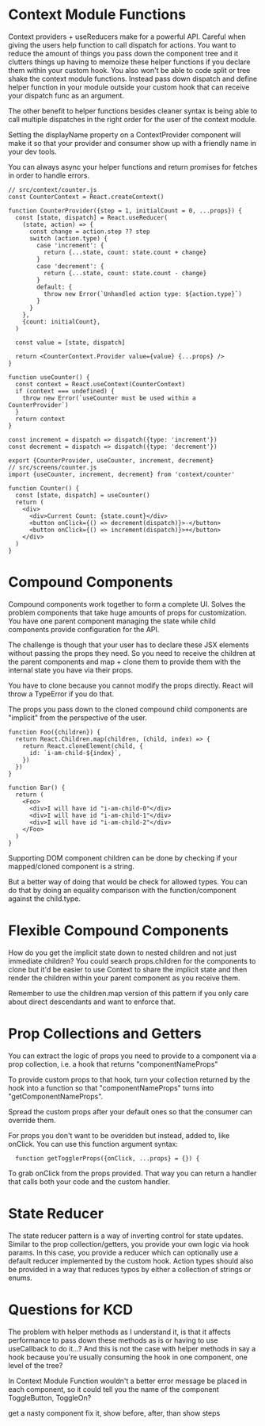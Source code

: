 # Context Module Functions

Context providers + useReducers make for a powerful API. Careful when giving the
users help function to call dispatch for actions. You want to reduce the amount
of things you pass down the component tree and it clutters things up having to
memoize these helper functions if you declare them within your custom hook. You
also won't be able to code split or tree shake the context module functions.
Instead pass down dispatch and define helper function in your module outside
your custom hook that can receive your dispatch func as an argument.

The other benefit to helper functions besides cleaner syntax is being able to
call multiple dispatches in the right order for the user of the context module.

Setting the displayName property on a ContextProvider component will make it so
that your provider and consumer show up with a friendly name in your dev tools.

You can always async your helper functions and return promises for fetches in
order to handle errors.

```
// src/context/counter.js
const CounterContext = React.createContext()

function CounterProvider({step = 1, initialCount = 0, ...props}) {
  const [state, dispatch] = React.useReducer(
    (state, action) => {
      const change = action.step ?? step
      switch (action.type) {
        case 'increment': {
          return {...state, count: state.count + change}
        }
        case 'decrement': {
          return {...state, count: state.count - change}
        }
        default: {
          throw new Error(`Unhandled action type: ${action.type}`)
        }
      }
    },
    {count: initialCount},
  )

  const value = [state, dispatch]

  return <CounterContext.Provider value={value} {...props} />
}

function useCounter() {
  const context = React.useContext(CounterContext)
  if (context === undefined) {
    throw new Error(`useCounter must be used within a CounterProvider`)
  }
  return context
}

const increment = dispatch => dispatch({type: 'increment'})
const decrement = dispatch => dispatch({type: 'decrement'})

export {CounterProvider, useCounter, increment, decrement}
// src/screens/counter.js
import {useCounter, increment, decrement} from 'context/counter'

function Counter() {
  const [state, dispatch] = useCounter()
  return (
    <div>
      <div>Current Count: {state.count}</div>
      <button onClick={() => decrement(dispatch)}>-</button>
      <button onClick={() => increment(dispatch)}>+</button>
    </div>
  )
}
```

# Compound Components

Compound components work together to form a complete UI. Solves the problem
components that take huge amounts of props for customization. You have one
parent component managing the state while child components provide configuration
for the API.

The challenge is though that your user has to declare these JSX elements without
passing the props they need. So you need to receive the children at the parent
components and map + clone them to provide them with the internal state you have
via their props.

You have to clone because you cannot modify the props directly. React will throw
a TypeError if you do that.

The props you pass down to the cloned compound child components are "implicit"
from the perspective of the user.

```
function Foo({children}) {
  return React.Children.map(children, (child, index) => {
    return React.cloneElement(child, {
      id: `i-am-child-${index}`,
    })
  })
}

function Bar() {
  return (
    <Foo>
      <div>I will have id "i-am-child-0"</div>
      <div>I will have id "i-am-child-1"</div>
      <div>I will have id "i-am-child-2"</div>
    </Foo>
  )
}
```

Supporting DOM component children can be done by checking if your mapped/cloned
component is a string.

But a better way of doing that would be check for allowed types. You can do that
by doing an equality comparison with the function/component against the
child.type.

# Flexible Compound Components

How do you get the implicit state down to nested children and not just immediate
children? You could search props.children for the components to clone but it'd
be easier to use Context to share the implicit state and then render the
children within your parent component as you receive them.

Remember to use the children.map version of this pattern if you only care about
direct descendants and want to enforce that.

# Prop Collections and Getters

You can extract the logic of props you need to provide to a component via a prop
collection, i.e. a hook that returns "componentNameProps"

To provide custom props to that hook, turn your collection returned by the hook
into a function so that "componentNameProps" turns into "getComponentNameProps".

Spread the custom props after your default ones so that the consumer can
override them.

For props you don't want to be overidden but instead, added to, like onClick.
You can use this function argument syntax:

```
  function getTogglerProps({onClick, ...props} = {}) {
```

To grab onClick from the props provided. That way you can return a handler that
calls both your code and the custom handler.

# State Reducer

The state reducer pattern is a way of inverting control for state updates.
Similar to the prop collection/getters, you provide your own logic via hook
params. In this case, you provide a reducer which can optionally use a default
reducer implemented by the custom hook. Action types should also be provided in
a way that reduces typos by either a collection of strings or enums.

# Questions for KCD

The problem with helper methods as I understand it, is that it affects
performance to pass down these methods as is or having to use useCallback to do
it...? And this is not the case with helper methods in say a hook because you're
usually consuming the hook in one component, one level of the tree?

In Context Module Function wouldn't a better error message be placed in each
component, so it could tell you the name of the component ToggleButton,
ToggleOn?

get a nasty component fix it, show before, after, than show steps
